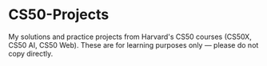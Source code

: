 # CS50-Projects
My solutions and practice projects from Harvard's CS50 courses (CS50X, CS50 AI, CS50 Web).  These are for learning purposes only — please do not copy directly.
